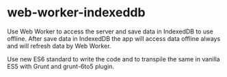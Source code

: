 web-worker-indexeddb
====================

Use Web Worker to access the server and save data in IndexedDB to use offline.
After save data in IndexedDB the app will access data offline always and will refresh data by Web Worker.

Use new ES6 standard to write the code and to transpile the same in vanilla ES5 with Grunt and grunt-6to5 plugin.
